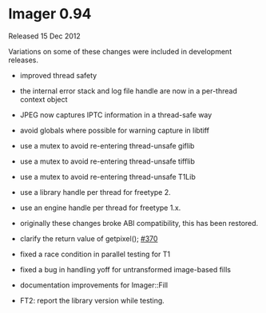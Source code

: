 # Imager 0.94

Released 15 Dec 2012

Variations on some of these changes were included in development releases.

- improved thread safety

- the internal error stack and log file handle are now in a per-thread context object

- JPEG now captures IPTC information in a thread-safe way

- avoid globals where possible for warning capture in libtiff

- use a mutex to avoid re-entering thread-unsafe giflib

- use a mutex to avoid re-entering thread-unsafe tifflib

- use a mutex to avoid re-entering thread-unsafe T1Lib

- use a library handle per thread for freetype 2.

- use an engine handle per thread for freetype 1.x.

- originally these changes broke ABI compatibility, this has been restored.

- clarify the return value of getpixel(); [#370](https://github.com/tonycoz/imager/issues/370)

- fixed a race condition in parallel testing for T1

- fixed a bug in handling yoff for untransformed image-based fills

- documentation improvements for Imager::Fill

- FT2: report the library version while testing.